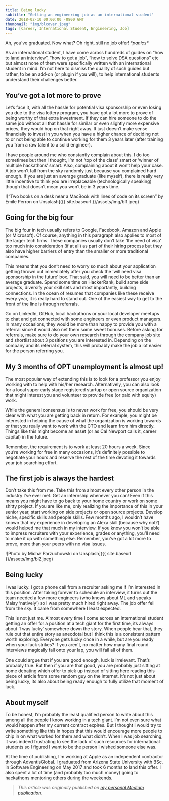 ```yaml
---
title: Being lucky
subtitle: "Getting an engineering job as an international student"
date: 2018-02-10 00:00:00 -0800 GMT
thumbnail: "img/blcover.jpeg"
tags: [Career, International Student, Engineering, Job]
---
```


Ah, you’ve graduated. Now what? Oh right, still no job offer! _\*panics\*_

As an international student, I have come across hundreds of guides on “how to land an interview”, “how to get a job”, “how to solve DSA questions” etc but almost none of them were specifically written with an international student in mind. I’m not here to dismiss the quality of such guides but rather, to be an add-on (or plugin if you will), to help international students understand their challenges better.

## You’ve got a lot more to prove

Let’s face it, with all the hassle for potential visa sponsorship or even losing you due to the visa lottery program, you have got a lot more to prove of being worthy of that extra investment. If they can hire someone to do the same job without all that hassle for similar or even slightly more expensive prices, they would hop on that right away. It just doesn’t make sense financially to invest in you when you have a higher chance of deciding not to or not being able to continue working for them 3 years later (after training you from a raw talent to a solid engineer).

I have people around me who constantly complain about this. I do too sometimes but then I thought, I’m not ‘top of the class’ smart or ‘winner of multiple hackathons’ smart. Also, complaining about it won’t help your case. A job won’t fall from the sky randomly just because you complained hard enough. If you are just an average graduate (like myself), there is really very little incentive to think you are irreplaceable (technologically speaking) though that doesn’t mean you won’t be in 3 years time.

![“Two books on a desk near a MacBook with lines of code on its screen” by Émile Perron on Unsplash]({{ site.baseurl }}/assets/img/bl1.jpeg)

## Going for the big four

The big four in tech usually refers to Google, Facebook, Amazon and Apple (or Microsoft). Of course, anything in this paragraph also applies to most of the larger tech firms. These companies usually don’t take ‘the need of visa’ too much into consideration (if at all) as part of their hiring process but they also have higher barriers of entry than the smaller or more traditional companies.

This means that you don’t need to worry so much about your application getting thrown out immediately after you check the ‘will need visa sponsorship in the future’ box. That said, you will need to be better than an average graduate. Spend some time on HackerRank, build some side projects, diversify your skill sets and most importantly, building connections. In the ocean of resumes that companies like these receive every year, it is really hard to stand out. One of the easiest way to get to the front of the line is through referrals.

Go on LinkedIn, GitHub, local hackathons or your local developer meetups to chat and get connected with some engineers or even product managers. In many occasions, they would be more than happy to provide you with a referral since it would also net them some sweet bonuses. Before asking for referrals, make sure to do your own research through the company job site and shortlist about 3 positions you are interested in. Depending on the company and its referral system, this will probably make the job a lot easier for the person referring you.

## My 3 months of OPT unemployment is almost up!

The most popular way of extending this is to look for a professor you enjoy working with to help with his/her research. Alternatively, you can also look for a local super early stage registered startup or open source organization that might interest you and volunteer to provide free (or paid with equity) work.

While the general consensus is to never work for free, you should be very clear with what you are getting back in return. For example, you might be interested in helping the cause of what the organization is working towards or that you really want to work with the CTO and learn from him directly. Things like this might become an asset (or as Cal Newport calls it, career capital) in the future.

Remember, the requirement is to work at least 20 hours a week. Since you’re working for free in many occasions, it’s definitely possible to negotiate your hours and reserve the rest of the time devoting it towards your job searching effort.

## The first job is always the hardest

Don’t take this from me. Take this from almost every other person in the industry I’ve ever met. Get an internship whenever you can! Even if this means you might have to go back to your home country or work on some shitty project. If you are like me, only realizing the importance of this in your senior year, start working on side projects or open source projects. Develop niche, specific skills and people skills. Few months ago, I wouldn’t have known that my experience in developing an Alexa skill (because why not?) would helped me that much in my interview. If you know you won’t be able to impress recruiters with your experience, grades or anything, you’ll need to make it up with something else. Remember, you’ve got a lot more to prove, more than your peers with no visa issues.

![Photo by Michał Parzuchowski on Unsplash]({{ site.baseurl }}/assets/img/bl2.jpeg)

## Being lucky

I was lucky. I got a phone call from a recruiter asking me if I’m interested in this position. After taking forever to schedule an interview, it turns out the team needed a few more engineers (who knows about ML and speaks Malay ‘natively’) so I was pretty much hired right away. The job offer fell from the sky. It came from somewhere I least expected.

This is not just me. Almost every time I come across an international student getting an offer for a position at a tech giant for the first time, its always about ‘I was lucky’ somewhere down the story. When people hear that, they rule out that entire story as anecdotal but I think this is a consistent pattern worth exploring. Everyone gets lucky once in a while, but are you ready when your luck strikes? If you aren’t, no matter how many final round interviews magically fall onto your lap, you will fail all of them.

One could argue that if you are good enough, luck is irrelevant. That’s probably true. But then if you are that good, you are probably just sitting at home debating which offer to pick up instead of sitting here reading this piece of article from some random guy on the internet. It’s not just about being lucky, its also about being ready enough to fully utilize that moment of luck.

## About myself

To be honest, I’m probably the least qualified person to write about this among all the people I know working in a tech giant. I’m not even sure what would happen after my current contract expires. But I thought I would try to write something like this in hopes that this would encourage more people to chip in on what worked for them and what didn’t. When I was job searching, it was indeed frustrating to see the lack of such resources for international students so I figured I want to be the person I wished someone else was.

At the time of publishing, I’m working at Apple as an independent contractor through AdvantisGlobal. I graduated from Arizona State University with BSc. in Software Engineering on May 2017 and took 6 months to land this offer. I also spent a lot of time (and probably too much money) going to hackathons mentoring others during the weekends.

> _This article was originally published on [my personal Medium publication](https://blog.binhong.me/being-lucky-ce014cafa627)._